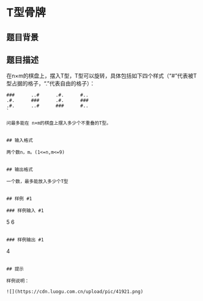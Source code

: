 # T型骨牌

## 题目背景



## 题目描述

在n×m的棋盘上，摆入T型，T型可以旋转，具体包括如下四个样式（“#”代表被T型占据的格子，“.”代表自由的格子）：

```
###      ..#      .#.      #..
.#.      ###      .#.      ###
.#.      ..#      ###      #..
`

问最多能在 n×m的棋盘上摆入多少个不重叠的T型。


## 输入格式

两个数n，m。(1<=n,m<=9)


## 输出格式

一个数，最多能放入多少个T型


## 样例 #1

### 样例输入 #1
```
5 6
```

### 样例输出 #1

```
4
```

## 提示

样例说明：

![](https://cdn.luogu.com.cn/upload/pic/41921.png)
